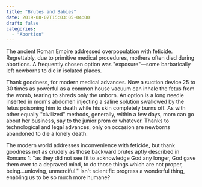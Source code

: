 ```yaml
---
title: "Brutes and Babies"
date: 2019-08-02T15:03:05-04:00
draft: false
categories:
  - "Abortion"
---
```


The ancient Roman Empire addressed overpopulation with feticide. Regrettably, due to primitive medical procedures, mothers often died during abortions. A frequently chosen option was "exposure"—some barbarically left newborns to die in isolated places.

Thank goodness, for modern medical advances. Now a suction device 25 to 30 times as powerful as a common house vacuum can inhale the fetus from the womb, tearing to shreds only the unborn. An option is a long needle inserted in mom's abdomen injecting a saline solution swallowed by the fetus poisoning him to death while his skin completely burns off. As with other equally "civilized" methods, generally, within a few days, mom can go about her business, say to the junior prom or whatever. Thanks to technological and legal advances, only on occasion are newborns abandoned to die a lonely death.

The modern world addresses inconvenience with feticide, but thank goodness not as crudely as those backward brutes aptly described in Romans 1: "as they did not see fit to acknowledge God any longer, God gave them over to a depraved mind, to do those things which are not proper, being…unloving, unmerciful." Isn't scientific progress a wonderful thing, enabling us to be so much more humane?
